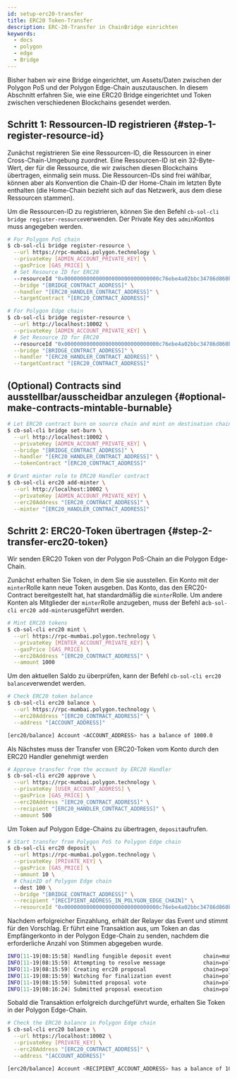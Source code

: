 ```yaml
---
id: setup-erc20-transfer
title: ERC20 Token-Transfer
description: ERC-20-Transfer in ChainBridge einrichten
keywords:
  - docs
  - polygon
  - edge
  - Bridge
---
```


Bisher haben wir eine Bridge eingerichtet, um Assets/Daten zwischen der Polygon PoS und der Polygon Edge-Chain auszutauschen. In diesem Abschnitt erfahren Sie, wie eine ERC20 Bridge eingerichtet und Token zwischen verschiedenen Blockchains gesendet werden.

## Schritt 1: Ressourcen-ID registrieren {#step-1-register-resource-id}

Zunächst registrieren Sie eine Ressourcen-ID, die Ressourcen in einer Cross-Chain-Umgebung zuordnet. Eine Ressourcen-ID ist ein 32-Byte-Wert, der für die Ressource, die wir zwischen diesen Blockchains übertragen, einmalig sein muss. Die Ressourcen-IDs sind frei wählbar, können aber als Konvention die Chain-ID der Home-Chain im letzten Byte enthalten (die Home-Chain bezieht sich auf das Netzwerk, aus dem diese Ressourcen stammen).

Um die Ressourcen-ID zu registrieren, können Sie den Befehl `cb-sol-cli bridge register-resource`verwenden. Der Private Key des `admin`Kontos muss angegeben werden.

```bash
# For Polygon PoS chain
$ cb-sol-cli bridge register-resource \
  --url https://rpc-mumbai.polygon.technology \
  --privateKey [ADMIN_ACCOUNT_PRIVATE_KEY] \
  --gasPrice [GAS_PRICE] \
  # Set Resource ID for ERC20
  --resourceId "0x000000000000000000000000000000c76ebe4a02bbc34786d860b355f5a5ce00" \
  --bridge "[BRIDGE_CONTRACT_ADDRESS]" \
  --handler "[ERC20_HANDLER_CONTRACT_ADDRESS]" \
  --targetContract "[ERC20_CONTRACT_ADDRESS]"

# For Polygon Edge chain
$ cb-sol-cli bridge register-resource \
  --url http://localhost:10002 \
  --privateKey [ADMIN_ACCOUNT_PRIVATE_KEY] \
  # Set Resource ID for ERC20
  --resourceId "0x000000000000000000000000000000c76ebe4a02bbc34786d860b355f5a5ce00" \
  --bridge "[BRIDGE_CONTRACT_ADDRESS]" \
  --handler "[ERC20_HANDLER_CONTRACT_ADDRESS]" \
  --targetContract "[ERC20_CONTRACT_ADDRESS]"
```

## (Optional) Contracts sind ausstellbar/ausscheidbar anzulegen {#optional-make-contracts-mintable-burnable}


```bash
# Let ERC20 contract burn on source chain and mint on destination chain
$ cb-sol-cli bridge set-burn \
  --url http://localhost:10002 \
  --privateKey [ADMIN_ACCOUNT_PRIVATE_KEY] \
  --bridge "[BRIDGE_CONTRACT_ADDRESS]" \
  --handler "[ERC20_HANDLER_CONTRACT_ADDRESS]" \
  --tokenContract "[ERC20_CONTRACT_ADDRESS]"

# Grant minter role to ERC20 Handler contract
$ cb-sol-cli erc20 add-minter \
  --url http://localhost:10002 \
  --privateKey [ADMIN_ACCOUNT_PRIVATE_KEY] \
  --erc20Address "[ERC20_CONTRACT_ADDRESS]" \
  --minter "[ERC20_HANDLER_CONTRACT_ADDRESS]"
```

## Schritt 2: ERC20-Token übertragen {#step-2-transfer-erc20-token}

Wir senden ERC20 Token von der Polygon PoS-Chain an die Polygon Edge-Chain.

Zunächst erhalten Sie Token, in dem Sie sie ausstellen. Ein Konto mit der `minter`Rolle kann neue Token ausgeben. Das Konto, das den ERC20-Contract bereitgestellt hat, hat standardmäßig die `minter`Rolle. Um andere Konten als Mitglieder der `minter`Rolle anzugeben, muss der Befehl a`cb-sol-cli erc20 add-minter`usgeführt werden.

```bash
# Mint ERC20 tokens
$ cb-sol-cli erc20 mint \
  --url https://rpc-mumbai.polygon.technology \
  --privateKey [MINTER_ACCOUNT_PRIVATE_KEY] \
  --gasPrice [GAS_PRICE] \
  --erc20Address "[ERC20_CONTRACT_ADDRESS]" \
  --amount 1000
```

Um den aktuellen Saldo zu überprüfen, kann der Befehl `cb-sol-cli erc20 balance`verwendet werden.

```bash
# Check ERC20 token balance
$ cb-sol-cli erc20 balance \
  --url https://rpc-mumbai.polygon.technology \
  --erc20Address "[ERC20_CONTRACT_ADDRESS]" \
  --address "[ACCOUNT_ADDRESS]"

[erc20/balance] Account <ACCOUNT_ADDRESS> has a balance of 1000.0
```

Als Nächstes muss der Transfer von ERC20-Token vom Konto durch den ERC20 Handler genehmigt werden

```bash
# Approve transfer from the account by ERC20 Handler
$ cb-sol-cli erc20 approve \
  --url https://rpc-mumbai.polygon.technology \
  --privateKey [USER_ACCOUNT_ADDRESS] \
  --gasPrice [GAS_PRICE] \
  --erc20Address "[ERC20_CONTRACT_ADDRESS]" \
  --recipient "[ERC20_HANDLER_CONTRACT_ADDRESS]" \
  --amount 500
```

Um Token auf Polygon Edge-Chains zu übertragen, `deposit`aufrufen.

```bash
# Start transfer from Polygon PoS to Polygon Edge chain
$ cb-sol-cli erc20 deposit \
  --url https://rpc-mumbai.polygon.technology \
  --privateKey [PRIVATE_KEY] \
  --gasPrice [GAS_PRICE] \
  --amount 10 \
  # ChainID of Polygon Edge chain
  --dest 100 \
  --bridge "[BRIDGE_CONTRACT_ADDRESS]" \
  --recipient "[RECIPIENT_ADDRESS_IN_POLYGON_EDGE_CHAIN]" \
  --resourceId "0x000000000000000000000000000000c76ebe4a02bbc34786d860b355f5a5ce00"
```

Nachdem erfolgreicher Einzahlung, erhält der Relayer das Event und stimmt für den Vorschlag. Er führt eine Transaktion aus, um Token an das Empfängerkonto in der Polygon Edge-Chain zu senden, nachdem die erforderliche Anzahl von Stimmen abgegeben wurde.

```bash
INFO[11-19|08:15:58] Handling fungible deposit event          chain=mumbai dest=100 nonce=1
INFO[11-19|08:15:59] Attempting to resolve message            chain=polygon-edge type=FungibleTransfer src=99 dst=100 nonce=1 rId=000000000000000000000000000000c76ebe4a02bbc34786d860b355f5a5ce00
INFO[11-19|08:15:59] Creating erc20 proposal                  chain=polygon-edge src=99 nonce=1
INFO[11-19|08:15:59] Watching for finalization event          chain=polygon-edge src=99 nonce=1
INFO[11-19|08:15:59] Submitted proposal vote                  chain=polygon-edge tx=0x67a97849951cdf0480e24a95f59adc65ae75da23d00b4ab22e917a2ad2fa940d src=99 depositNonce=1 gasPrice=1
INFO[11-19|08:16:24] Submitted proposal execution             chain=polygon-edge tx=0x63615a775a55fcb00676a40e3c9025eeefec94d0c32ee14548891b71f8d1aad1 src=99 dst=100 nonce=1 gasPrice=5
```

Sobald die Transaktion erfolgreich durchgeführt wurde, erhalten Sie Token in der Polygon Edge-Chain.

```bash
# Check the ERC20 balance in Polygon Edge chain
$ cb-sol-cli erc20 balance \
  --url https://localhost:10002 \
  --privateKey [PRIVATE_KEY] \
  --erc20Address "[ERC20_CONTRACT_ADDRESS]" \
  --address "[ACCOUNT_ADDRESS]"

[erc20/balance] Account <RECIPIENT_ACCOUNT_ADDRESS> has a balance of 10.0
```
